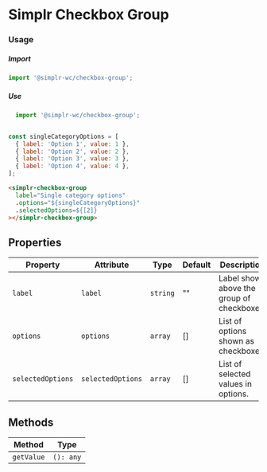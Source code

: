 # Simplr Checkbox Group

### Usage

##### Import
```js
import '@simplr-wc/checkbox-group';
```

##### Use


```js
  import '@simplr-wc/checkbox-group';


const singleCategoryOptions = [
  { label: 'Option 1', value: 1 },
  { label: 'Option 2', value: 2 },
  { label: 'Option 3', value: 3 },
  { label: 'Option 4', value: 4 },
];
```

```html
<simplr-checkbox-group
  label="Single category options"
  .options="${singleCategoryOptions}"
  .selectedOptions=${[2]}
></simplr-checkbox-group>
```

## Properties

| Property          | Attribute         | Type     | Default | Description                               |
|-------------------|-------------------|----------|---------|-------------------------------------------|
| `label`           | `label`           | `string` | ""      | Label shown above the group of checkboxes |
| `options`         | `options`         | `array`  | []      | List of options shown as checkboxes.      |
| `selectedOptions` | `selectedOptions` | `array`  | []      | List of selected values in options.       |

## Methods

| Method                            | Type              |
|-----------------------------------|-------------------|
| `getValue`                        | `(): any`         |
